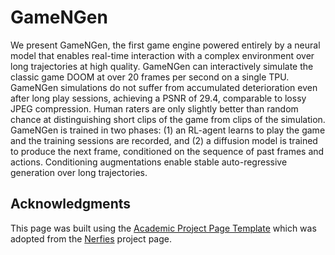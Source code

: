 # GameNGen

We present GameNGen, the first game engine powered entirely by a neural model
that enables real-time interaction with a complex environment over long trajectories at high quality.
GameNGen can interactively simulate the classic game DOOM at over 20 frames per second on a single
TPU. GameNGen simulations do not suffer from accumulated deterioration even after long play sessions,
achieving a PSNR of 29.4, comparable to lossy JPEG compression.
Human raters are only slightly better than random chance at distinguishing short clips of the game
from clips of the simulation.
GameNGen is trained in two phases:
(1) an RL-agent learns to play the game and the training sessions are recorded, and
(2) a diffusion model is trained to produce the next frame, conditioned on the sequence of past frames and
actions. Conditioning augmentations enable stable auto-regressive generation over long trajectories.

## Acknowledgments
This page was built using the [Academic Project Page Template](https://github.com/eliahuhorwitz/Academic-project-page-template) which was adopted from the [Nerfies](https://nerfies.github.io) project page.
